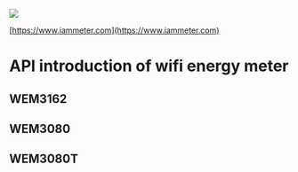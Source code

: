 ![](cdn.iammeter.com/content/em2018/images/imeter.png)

[https://www.iammeter.com](https://www.iammeter.com)

#  API introduction of wifi energy meter 
## WEM3162 
## WEM3080 
## WEM3080T
